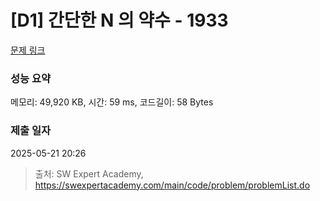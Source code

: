 # [D1] 간단한 N 의 약수 - 1933 

[문제 링크](https://swexpertacademy.com/main/code/problem/problemDetail.do?contestProbId=AV5PhcWaAKIDFAUq) 

### 성능 요약

메모리: 49,920 KB, 시간: 59 ms, 코드길이: 58 Bytes

### 제출 일자

2025-05-21 20:26



> 출처: SW Expert Academy, https://swexpertacademy.com/main/code/problem/problemList.do